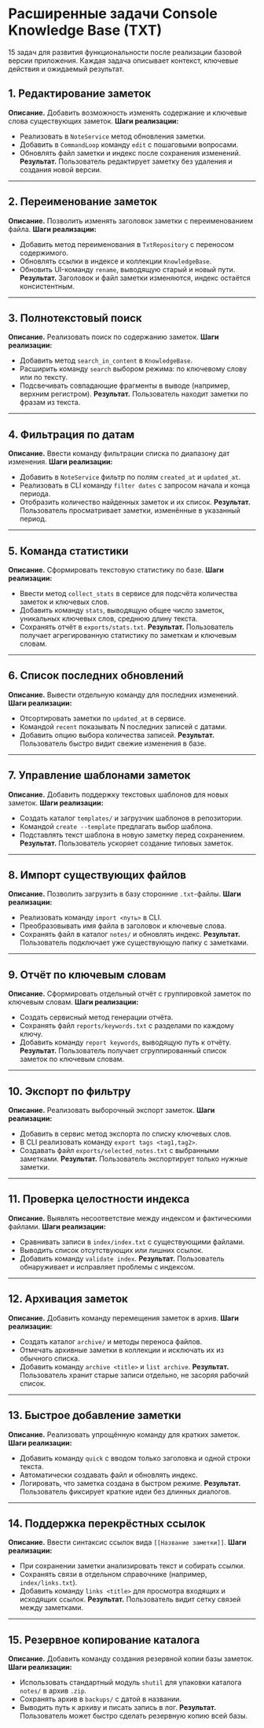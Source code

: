# Расширенные задачи Console Knowledge Base (TXT)

15 задач для развития функциональности после реализации базовой версии приложения.
Каждая задача описывает контекст, ключевые действия и ожидаемый результат.

## 1. Редактирование заметок
**Описание.** Добавить возможность изменять содержание и ключевые слова существующих заметок.
**Шаги реализации:**
- Реализовать в `NoteService` метод обновления заметки.
- Добавить в `CommandLoop` команду `edit` с пошаговыми вопросами.
- Обновлять файл заметки и индекс после сохранения изменений.
**Результат.** Пользователь редактирует заметку без удаления и создания новой версии.

---

## 2. Переименование заметок
**Описание.** Позволить изменять заголовок заметки с переименованием файла.
**Шаги реализации:**
- Добавить метод переименования в `TxtRepository` с переносом содержимого.
- Обновлять ссылки в индексе и коллекции `KnowledgeBase`.
- Обновить UI-команду `rename`, выводящую старый и новый пути.
**Результат.** Заголовок и файл заметки изменяются, индекс остаётся консистентным.

---

## 3. Полнотекстовый поиск
**Описание.** Реализовать поиск по содержанию заметок.
**Шаги реализации:**
- Добавить метод `search_in_content` в `KnowledgeBase`.
- Расширить команду `search` выбором режима: по ключевому слову или по тексту.
- Подсвечивать совпадающие фрагменты в выводе (например, верхним регистром).
**Результат.** Пользователь находит заметки по фразам из текста.

---

## 4. Фильтрация по датам
**Описание.** Ввести команду фильтрации списка по диапазону дат изменения.
**Шаги реализации:**
- Добавить в `NoteService` фильтр по полям `created_at` и `updated_at`.
- Реализовать в CLI команду `filter dates` с запросом начала и конца периода.
- Отобразить количество найденных заметок и их список.
**Результат.** Пользователь просматривает заметки, изменённые в указанный период.

---

## 5. Команда статистики
**Описание.** Сформировать текстовую статистику по базе.
**Шаги реализации:**
- Ввести метод `collect_stats` в сервисе для подсчёта количества заметок и ключевых слов.
- Добавить команду `stats`, выводящую общее число заметок, уникальных ключевых слов, среднюю длину текста.
- Сохранять отчёт в `exports/stats.txt`.
**Результат.** Пользователь получает агрегированную статистику по заметкам и ключевым словам.

---

## 6. Список последних обновлений
**Описание.** Вывести отдельную команду для последних изменений.
**Шаги реализации:**
- Отсортировать заметки по `updated_at` в сервисе.
- Командой `recent` показывать N последних записей с датами.
- Добавить опцию выбора количества записей.
**Результат.** Пользователь быстро видит свежие изменения в базе.

---

## 7. Управление шаблонами заметок
**Описание.** Добавить поддержку текстовых шаблонов для новых заметок.
**Шаги реализации:**
- Создать каталог `templates/` и загрузчик шаблонов в репозитории.
- Командой `create --template` предлагать выбор шаблона.
- Подставлять текст шаблона в новую заметку перед сохранением.
**Результат.** Пользователь ускоряет создание типовых заметок.

---

## 8. Импорт существующих файлов
**Описание.** Позволить загрузить в базу сторонние `.txt`-файлы.
**Шаги реализации:**
- Реализовать команду `import <путь>` в CLI.
- Преобразовывать имя файла в заголовок и ключевые слова.
- Сохранять файл в каталог `notes/` и обновлять индекс.
**Результат.** Пользователь подключает уже существующую папку с заметками.

---

## 9. Отчёт по ключевым словам
**Описание.** Сформировать отдельный отчёт с группировкой заметок по ключевым словам.
**Шаги реализации:**
- Создать сервисный метод генерации отчёта.
- Сохранять файл `reports/keywords.txt` с разделами по каждому ключу.
- Добавить команду `report keywords`, выводящую путь к отчёту.
**Результат.** Пользователь получает сгруппированный список заметок по ключевым словам.

---

## 10. Экспорт по фильтру
**Описание.** Реализовать выборочный экспорт заметок.
**Шаги реализации:**
- Добавить в сервис метод экспорта по списку ключевых слов.
- В CLI реализовать команду `export tags <tag1,tag2>`.
- Создавать файл `exports/selected_notes.txt` с выбранными заметками.
**Результат.** Пользователь экспортирует только нужные заметки.

---

## 11. Проверка целостности индекса
**Описание.** Выявлять несоответствие между индексом и фактическими файлами.
**Шаги реализации:**
- Сравнивать записи в `index/index.txt` с существующими файлами.
- Выводить список отсутствующих или лишних ссылок.
- Добавить команду `validate index`.
**Результат.** Пользователь обнаруживает и исправляет проблемы с индексом.

---

## 12. Архивация заметок
**Описание.** Добавить команду перемещения заметок в архив.
**Шаги реализации:**
- Создать каталог `archive/` и методы переноса файлов.
- Отмечать архивные заметки в коллекции и исключать их из обычного списка.
- Добавить команду `archive <title>` и `list archive`.
**Результат.** Пользователь хранит старые записи отдельно, не засоряя рабочий список.

---

## 13. Быстрое добавление заметки
**Описание.** Реализовать упрощённую команду для кратких заметок.
**Шаги реализации:**
- Добавить команду `quick` с вводом только заголовка и одной строки текста.
- Автоматически создавать файл и обновлять индекс.
- Логировать, что заметка создана в быстром режиме.
**Результат.** Пользователь фиксирует краткие идеи без длинных диалогов.

---

## 14. Поддержка перекрёстных ссылок
**Описание.** Ввести синтаксис ссылок вида `[[Название заметки]]`.
**Шаги реализации:**
- При сохранении заметки анализировать текст и собирать ссылки.
- Сохранять связи в отдельном справочнике (например, `index/links.txt`).
- Добавить команду `links <title>` для просмотра входящих и исходящих ссылок.
**Результат.** Пользователь видит сетку связей между заметками.

---

## 15. Резервное копирование каталога
**Описание.** Добавить команду создания резервной копии базы заметок.
**Шаги реализации:**
- Использовать стандартный модуль `shutil` для упаковки каталога `notes/` в архив `.zip`.
- Сохранять архив в `backups/` с датой в названии.
- Выводить путь к архиву и писать запись в лог.
**Результат.** Пользователь может быстро сделать резервную копию всей базы.
